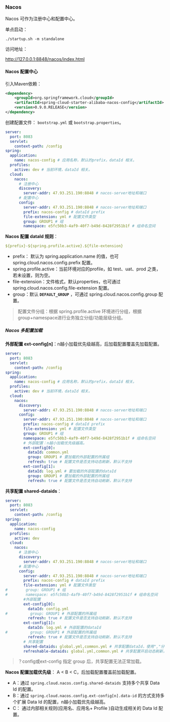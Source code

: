 ### Nacos

Nacos 可作为注册中心和配置中心。

单点启动：

```linux
./startup.sh -m standalone
```

访问地址：

http://127.0.0.1:8848/nacos/index.html

#### Nacos 配置中心

引入Maven依赖：

```xml
<dependency>
    <groupId>org.springframework.cloud</groupId>
    <artifactId>spring-cloud-starter-alibaba-nacos-config</artifactId>
    <version>0.9.0.RELEASE</version>
</dependency>
```

创建配置文件： `bootstrap.yml` 或  `bootstrap.properties`。

```yml
server:
  port: 8083
  servlet:
    context-path: /config
spring:
  application:
    name: nacos-config # 应用名称，默认的prefix，dataId 相关。
  profiles:
    active: dev # 当前环境，dataId 相关。
  cloud:
    nacos:
      # 注册中心
      discovery:
        server-addr: 47.93.251.190:8848 # nacos-server地址和端口
      # 配置中心
      config:
        server-addr: 47.93.251.190:8848 # nacos-server地址和端口
        prefix: nacos-config # dataId prefix
        file-extension: yml # 配置文件类型
        group: GROUP1 # 组
        namespace: e5fc50b3-4af9-40f7-b49d-8428f2951b1f # 组命名空间
```

**Nacos 配置 dataId 规则**：

```yml
${prefix}-${spring.profile.active}.${file-extension}
```

- prefix： 默认为 spring.application.name 的值，也可  spring.cloud.nacos.config.prefix 配置。
- spring.profile.active：当前环境对应的profile，如 test、uat、prod 之类，若未设置，则为空。
- file-extension：文件格式，默认properties，也可通过 spring.cloud.nacos.config.file-extension 配置。
- group：默认 **`DEFAULT_GROUP`** ，可通过 spring.cloud.nacos.config.group 配置。

> 配置文件分组：根据 spring.profile.active 环境进行分组，根据 group+namespace进行业务独立分组/功能层级分组。

##### Nacos 多配置加载

**外部配置 ext-config[n]**：n越小加载优先级越高，后加载配置覆盖先加载配置。

```yml
server:
  port: 8083
  servlet:
    context-path: /config
spring:
  application:
    name: nacos-config # 应用名称，默认的prefix，dataId 相关。
  profiles:
    active: dev # 当前环境，dataId 相关。
  cloud:
    nacos:
      discovery:
        server-addr: 47.93.251.190:8848 # nacos-server地址和端口
      config:
        server-addr: 47.93.251.190:8848 # nacos-server地址和端口
        prefix: nacos-config # dataId prefix
        file-extension: yml # 配置文件类型
        group: GROUP1 # 组
        namespace: e5fc50b3-4af9-40f7-b49d-8428f2951b1f # 组命名空间
        # 外部配置：n越小加载优先级越高。
        ext-config[0]:
          dataId: common.yml
          group: GROUP1 # 要加载的外部配置的所属组
          refresh: true # 配置文件是否支持动态刷新，默认不支持
        ext-config[1]:
          dataId: log.yml # 要加载的外部配置的dataId
          group: GROUP1 # 要加载的外部配置的所属组
          refresh: true # 配置文件是否支持自动刷新，默认不支持
```

**共享配置 shared-dataids**：

```yml
server:
  port: 8083
  servlet:
    context-path: /config
spring:
  application:
    name: nacos-config
  profiles:
    active: dev
  cloud:
    nacos:
      # 注册中心
      discovery:
        server-addr: 47.93.251.190:8848 # nacos-server地址和端口
      # 配置中心
      config:
        server-addr: 47.93.251.190:8848 # nacos-server地址和端口
        prefix: nacos-config # dataId prefix
        file-extension: yml # 配置文件类型
#        group: GROUP1 # 组
#        namespace: e5fc50b3-4af9-40f7-b49d-8428f2951b1f # 组命名空间
        #外部配置
        ext-config[0]:
          dataId: config.yml
#          group: GROUP1 # 外部配置的所属组
          refresh: true # 配置文件是否支持自动刷新，默认不支持
        ext-config[1]:
          dataId: log.yml # 外部配置的dataId
#          group: GROUP1 # 外部配置的所属组
          refresh: true # 配置文件是否支持自动刷新，默认不支持
        # 共享配置
        shared-dataids: global.yml,common.yml # 共享配置dataId，使用","分割，以先后顺序加载。
        refreshable-dataids: global.yml,common.yml # 共享配置开启动态刷新，使用","分割。
```

> ？config或ext-config 指定 group 后，共享配置无法正常加载。

**Nacos 配置加载优先级**： A < B < C，后加载配置覆盖前加载配置。 

- A：通过 `spring.cloud.nacos.config.shared-dataids` 支持多个共享 Data Id 的配置。
- B：通过 `spring.cloud.nacos.config.ext-config[n].data-id` 的方式支持多个扩展 Data Id 的配置，n越小加载优先级越高。
- C： 通过内部相关规则(应用名、应用名+ Profile )自动生成相关的 Data Id 配置。


